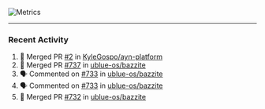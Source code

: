 ![Metrics](https://metrics.lecoq.io/KyleGospo?template=classic&base=header%2C%20activity%2C%20community%2C%20repositories%2C%20metadata&base.indepth=false&base.hireable=false&base.skip=false&config.timezone=America%2FLos_Angeles)

---
### Recent Activity
<!--START_SECTION:activity-->
1. 🎉 Merged PR [#2](https://github.com/KyleGospo/ayn-platform/pull/2) in [KyleGospo/ayn-platform](https://github.com/KyleGospo/ayn-platform)
2. 🎉 Merged PR [#737](https://github.com/ublue-os/bazzite/pull/737) in [ublue-os/bazzite](https://github.com/ublue-os/bazzite)
3. 🗣 Commented on [#733](https://github.com/ublue-os/bazzite/issues/733#issuecomment-1922786987) in [ublue-os/bazzite](https://github.com/ublue-os/bazzite)
4. 🗣 Commented on [#733](https://github.com/ublue-os/bazzite/issues/733#issuecomment-1922744841) in [ublue-os/bazzite](https://github.com/ublue-os/bazzite)
5. 🎉 Merged PR [#732](https://github.com/ublue-os/bazzite/pull/732) in [ublue-os/bazzite](https://github.com/ublue-os/bazzite)
<!--END_SECTION:activity-->
